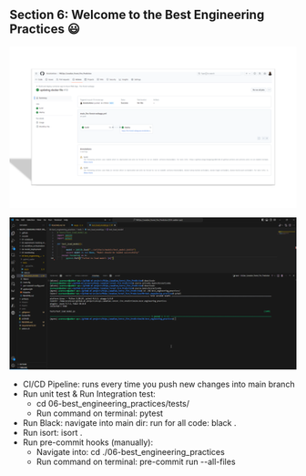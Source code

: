 ## Section 6: Welcome to the Best Engineering Practices :smiley:

![alt text](<../artifacts/images/cicd.png>)

![alt text](../artifacts/images/unit-test.png)

- CI/CD Pipeline: runs every time you push new changes into main branch
- Run unit test & Run Integration test:
    - cd 06-best_engineering_practices/tests/
    - Run command on terminal: pytest
- Run Black: navigate into main dir: run for all code: black .
- Run isort: isort .
- Run pre-commit hooks (manually): 
    - Navigate into: cd ./06-best_engineering_practices
    - Run command on terminal: pre-commit run --all-files 